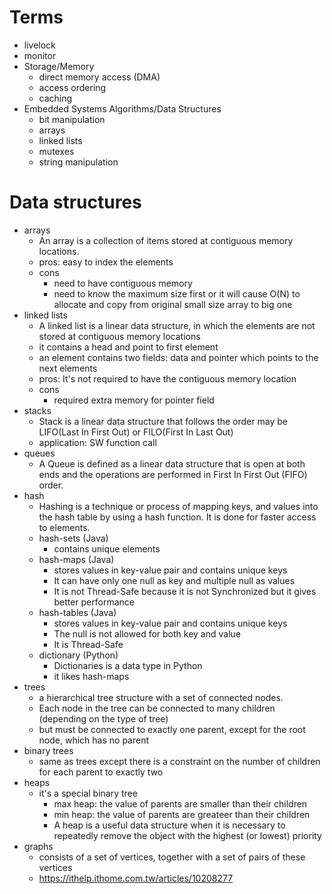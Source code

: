 # Terms
- livelock
- monitor
- Storage/Memory
  - direct memory access (DMA)
  - access ordering
  - caching
- Embedded Systems Algorithms/Data Structures
  - bit manipulation
  - arrays
  - linked lists
  - mutexes
  - string manipulation


# Data structures
- arrays
  - An array is a collection of items stored at contiguous memory locations.
  - pros: easy to index the elements
  - cons
    - need to have contiguous memory
    - need to know the maximum size first or it will cause O(N) to allocate and copy from original small size array to big one
- linked lists
  - A linked list is a linear data structure, in which the elements are not stored at contiguous memory locations
  - it contains a head and point to first element
  - an element contains two fields: data and pointer which points to the next elements
  - pros: It's not required to have the contiguous memory location
  - cons
    - required extra memory for pointer field
- stacks
  - Stack is a linear data structure that follows the order may be LIFO(Last In First Out) or FILO(First In Last Out)
  - application: SW function call
- queues
  - A Queue is defined as a linear data structure that is open at both ends and the operations are performed in First In First Out (FIFO) order.
- hash
  - Hashing is a technique or process of mapping keys, and values into the hash table by using a hash function. It is done for faster access to elements.
  - hash-sets (Java)
    - contains unique elements
  - hash-maps (Java)
    - stores values in key-value pair and contains unique keys
    - It can have only one null as key and multiple null as values
    - It is not Thread-Safe because it is not Synchronized but it gives better performance
  - hash-tables (Java)
    - stores values in key-value pair and contains unique keys
    - The null is not allowed for both key and value
    - It is Thread-Safe
  - dictionary (Python)
    - Dictionaries is a data type in Python
    - it likes hash-maps
- trees
  - a hierarchical tree structure with a set of connected nodes.
  - Each node in the tree can be connected to many children (depending on the type of tree)
  - but must be connected to exactly one parent, except for the root node, which has no parent
- binary trees
  - same as trees except there is a constraint on the number of children for each parent to exactly two
- heaps
  - it's a special binary tree
    - max heap: the value of parents are smaller than their children
    - min heap: the value of parents are greateer than their children
    -  A heap is a useful data structure when it is necessary to repeatedly remove the object with the highest (or lowest) priority
- graphs
  - consists of a set of vertices, together with a set of pairs of these vertices
  - https://ithelp.ithome.com.tw/articles/10208277
